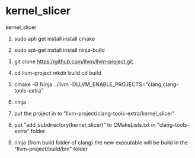 # kernel_slicer
kernel_slicer


1) sudo apt-get install install cmake

2) sudo apt-get install install ninja-build

3) git clone https://github.com/llvm/llvm-project.git 
  
4) cd llvm-project 
   mkdir build 
   cd build

5) cmake -G Ninja ../llvm -DLLVM_ENABLE_PROJECTS="clang;clang-tools-extra" 

6) ninja

7) put the project in to "llvm-project/clang-tools-extra/kernel_slicer"

8) put "add_subdirectory(kernel_slicer)" to CMakeLists.txt in "clang-tools-extra" folder

9) ninja (from build folder of clang)
   the new executable will be build in the "llvm-project/build/bin" folder
    

 
